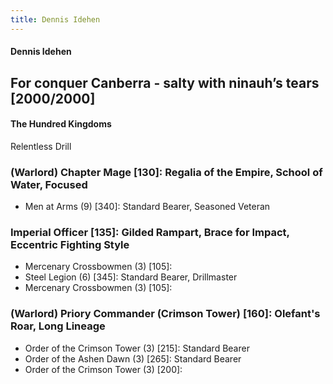 ```yaml
---
title: Dennis Idehen
---
```

#### Dennis Idehen
## For conquer Canberra - salty with ninauh’s tears [2000/2000]
#### The Hundred Kingdoms
Relentless Drill

### (Warlord) Chapter Mage [130]: Regalia of the Empire, School of Water, Focused
* Men at Arms (9) [340]: Standard Bearer, Seasoned Veteran

### Imperial Officer [135]: Gilded Rampart, Brace for Impact, Eccentric Fighting Style
* Mercenary Crossbowmen (3) [105]:
* Steel Legion (6) [345]: Standard Bearer, Drillmaster
* Mercenary Crossbowmen (3) [105]:

### (Warlord) Priory Commander (Crimson Tower) [160]: Olefant's Roar, Long Lineage
* Order of the Crimson Tower (3) [215]: Standard Bearer
* Order of the Ashen Dawn (3) [265]: Standard Bearer
* Order of the Crimson Tower (3) [200]: 